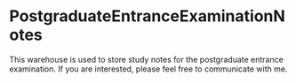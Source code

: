 # PostgraduateEntranceExaminationNotes

This warehouse is used to store study notes for the postgraduate entrance examination. If you are interested, please feel free to communicate with me.
